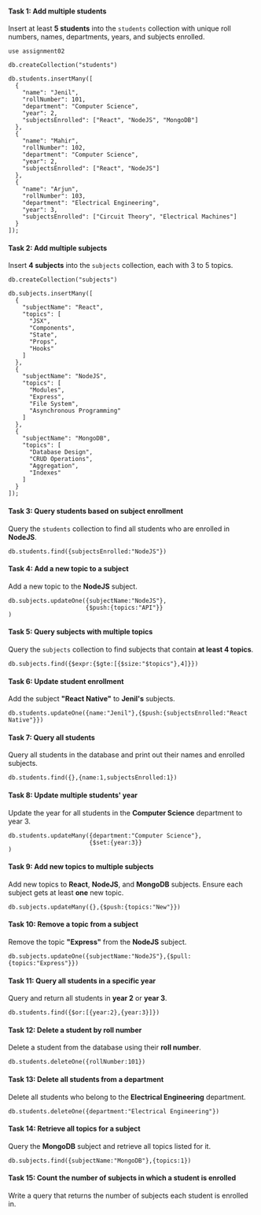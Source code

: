 #### **Task 1: Add multiple students**
Insert at least **5 students** into the `students` collection with unique roll numbers, names, departments, years, and subjects enrolled.

```
use assignment02
```

```
db.createCollection("students")
```


```
db.students.insertMany([
  { 
    "name": "Jenil",
    "rollNumber": 101,
    "department": "Computer Science",
    "year": 2,
    "subjectsEnrolled": ["React", "NodeJS", "MongoDB"]
  },
  { 
    "name": "Mahir",
    "rollNumber": 102,
    "department": "Computer Science",
    "year": 2,
    "subjectsEnrolled": ["React", "NodeJS"]
  },
  { 
    "name": "Arjun",
    "rollNumber": 103,
    "department": "Electrical Engineering",
    "year": 3,
    "subjectsEnrolled": ["Circuit Theory", "Electrical Machines"]
  }
]);
```


#### **Task 2: Add multiple subjects**
Insert **4 subjects** into the `subjects` collection, each with 3 to 5 topics.

```
db.createCollection("subjects")
```

```
db.subjects.insertMany([
  { 
    "subjectName": "React",
    "topics": [
      "JSX", 
      "Components", 
      "State", 
      "Props", 
      "Hooks"
    ]
  },
  { 
    "subjectName": "NodeJS", 
    "topics": [
      "Modules", 
      "Express", 
      "File System", 
      "Asynchronous Programming"
    ]
  },
  { 
    "subjectName": "MongoDB", 
    "topics": [
      "Database Design", 
      "CRUD Operations", 
      "Aggregation", 
      "Indexes"
    ]
  }
]);
```


#### **Task 3: Query students based on subject enrollment**
Query the `students` collection to find all students who are enrolled in **NodeJS**.

```
db.students.find({subjectsEnrolled:"NodeJS"})
```



#### **Task 4: Add a new topic to a subject**
Add a new topic to the **NodeJS** subject.

```
db.subjects.updateOne({subjectName:"NodeJS"},
                      {$push:{topics:"API"}}
)

```

#### **Task 5: Query subjects with multiple topics**
Query the `subjects` collection to find subjects that contain **at least 4 topics**.

```
db.subjects.find({$expr:{$gte:[{$size:"$topics"},4]}})

```

#### **Task 6: Update student enrollment**
Add the subject **"React Native"** to **Jenil's** subjects.

```
db.students.updateOne({name:"Jenil"},{$push:{subjectsEnrolled:"React Native"}})
```



#### **Task 7: Query all students**
Query all students in the database and print out their names and enrolled subjects.
```
db.students.find({},{name:1,subjectsEnrolled:1})
```


#### **Task 8: Update multiple students' year**
Update the year for all students in the **Computer Science** department to year 3.

```
db.students.updateMany({department:"Computer Science"},
                       {$set:{year:3}}
)

```


#### **Task 9: Add new topics to multiple subjects**
Add new topics to **React**, **NodeJS**, and **MongoDB** subjects. Ensure each subject gets at least **one** new topic.

```
db.subjects.updateMany({},{$push:{topics:"New"}})
```


#### **Task 10: Remove a topic from a subject**
Remove the topic **"Express"** from the **NodeJS** subject.

```
db.subjects.updateOne({subjectName:"NodeJS"},{$pull:{topics:"Express"}})

```

#### **Task 11: Query all students in a specific year**
Query and return all students in **year 2** or **year 3**.

```
db.students.find({$or:[{year:2},{year:3}]})

```

#### **Task 12: Delete a student by roll number**
Delete a student from the database using their **roll number**.
```
db.students.deleteOne({rollNumber:101})

```

#### **Task 13: Delete all students from a department**
Delete all students who belong to the **Electrical Engineering** department.

```
db.students.deleteOne({department:"Electrical Engineering"})

```


#### **Task 14: Retrieve all topics for a subject**
Query the **MongoDB** subject and retrieve all topics listed for it.
```
db.subjects.find({subjectName:"MongoDB"},{topics:1})

```


#### **Task 15: Count the number of subjects in which a student is enrolled**
Write a query that returns the number of subjects each student is enrolled in.

